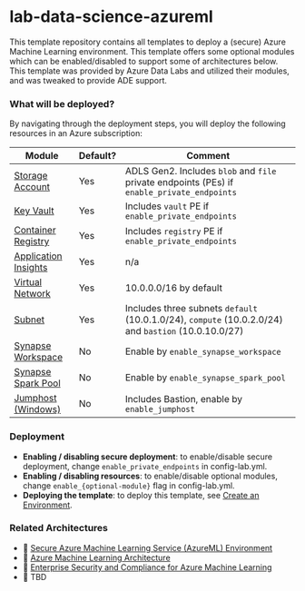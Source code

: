 # lab-data-science-azureml

This template repository contains all templates to deploy a (secure) Azure Machine Learning environment. This template offers some optional modules which can be enabled/disabled to support some of architectures below. This template was provided by Azure Data Labs and utilized their modules, and was tweaked to provide ADE support.

### What will be deployed?

By navigating through the deployment steps, you will deploy the following resources in an Azure subscription:

| Module | Default? | Comment |
| - | - | - |
| [Storage Account](./infra/storage_account.tf) | Yes | ADLS Gen2. Includes `blob` and `file` private endpoints (PEs) if  `enable_private_endpoints`
| [Key Vault](./infra/key_vault.tf) | Yes | Includes `vault` PE if `enable_private_endpoints`
| [Container Registry](./infra/container_registry.tf) | Yes | Includes `registry` PE if `enable_private_endpoints`
| [Application Insights](./infra/application_insights.tf) | Yes | n/a
| [Virtual Network](./infra/network.tf) | Yes | 10.0.0.0/16 by default
| [Subnet](./infra/network.tf) | Yes | Includes three subnets `default` (10.0.1.0/24), `compute` (10.0.2.0/24) and `bastion` (10.0.10.0/27)
| [Synapse Workspace](./infra/synapse.tf) | No | Enable by `enable_synapse_workspace`
| [Synapse Spark Pool](./infra/synapse.tf) | No | Enable by `enable_synapse_spark_pool`
| [Jumphost (Windows)](./infra/jumphost.tf) | No | Includes Bastion, enable by `enable_jumphost`

### Deployment

- **Enabling / disabling secure deployment**: to enable/disable secure deployment, change `enable_private_endpoints` in config-lab.yml.
- **Enabling / disabling resources**: to enable/disable optional modules, change `enable_{optional-module}` flag in config-lab.yml. 
- **Deploying the template**: to deploy this template, see [Create an Environment](https://learn.microsoft.com/en-us/azure/deployment-environments/quickstart-create-access-environments).

### Related Architectures

- 📘 [Secure Azure Machine Learning Service (AzureML) Environment](https://techcommunity.microsoft.com/t5/fasttrack-for-azure/secure-azure-machine-learning-service-azureml-environment/ba-p/3162297)
- 📘 [Azure Machine Learning Architecture](https://docs.microsoft.com/en-us/azure/architecture/solution-ideas/articles/azure-machine-learning-solution-architecture)
- 📘 [Enterprise Security and Compliance for Azure Machine Learning](https://techcommunity.microsoft.com/t5/ai-machine-learning-blog/enterprise-security-and-compliance-for-azure-machine-learning/ba-p/3484858)
- 📘 TBD

